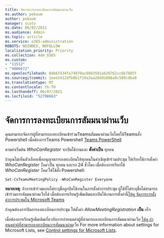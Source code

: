 ```yaml
---
title: จัดการการลงทะเบียนการสัมมนาผ่านเว็บ
ms.author: pebaum
author: pebaum
manager: scotv
ms.date: 06/02/2021
ms.audience: Admin
ms.topic: article
ms.service: o365-administration
ROBOTS: NOINDEX, NOFOLLOW
localization_priority: Priority
ms.collection: Adm_O365
ms.custom:
- "11512"
- "9006672"
ms.openlocfilehash: 0db6f434fa74970ac6083501ab26762cc6b7885f
ms.sourcegitcommit: 1eee2412dfb8b1f10a3aa28dd1086a0c589cdba0
ms.translationtype: MT
ms.contentlocale: th-TH
ms.lasthandoff: 06/07/2021
ms.locfileid: "52798663"
---
```

# <a name="manage-webinar-registration"></a>จัดการการลงทะเบียนการสัมมนาผ่านเว็บ

คุณสามารถจัดการผู้ที่สามารถลงทะเบียนเข้าร่วมTeamsสัมมนาผ่านเว็บโดยใช้Teamsสั่ง Powershell เมื่อต้องการTeams Powershell [Teams PowerShell](/microsoftteams/teams-powershell-install) 

ตามค่าเริ่มต้น *WhoCanRegister* จะเปิดใช้งานและ **ตั้งค่าเป็น** ทุกคน 

ถ้าคุณไม่เห็นตัวเลือกเพื่ออนุญาตการลงทะเบียนให้ทุกคนในคําเชิญเข้าร่วมประชุม ให้เรียกใช้การตั้งค่า *WhoCanRegister ใหม่* เป็น ทุกคน และรอ 24 ชั่วโมง เมื่อต้องการเรียกใช้ *WhoCanRegister ใหม่* ให้ใช้สั่ง Powershell:

`Set-CsTeamsMeetingPolicy -WhoCanRegister Everyone`

**หมายเหตุ**: ถ้าการเข้าร่วมแบบไม่ระบุชื่อถูกปิดใช้งานในการตั้งค่าการประชุม ผู้ใช้ที่ไม่ระบุชื่อไม่สามารถเข้าร่วมการสัมมนาผ่านเว็บได้ เมื่อต้องการเรียนรู้เพิ่มเติมและเปิดใช้งานการตั้งค่านี้[ให้ดู จัดการการตั้งค่าการประชุมใน Microsoft Teams](/microsoftteams/meeting-settings-in-teams)

ถ้าคุณต้องการปิดการลงทะเบียนการประชุม ให้ตั้งค่า *AllowMeetingRegistration* **เป็น** เท็จ

เมื่อต้องการเรียนรู้เพิ่มเติมเกี่ยวกับการกําหนดค่าผู้ที่สามารถลงทะเบียนการสัมมนาผ่านเว็บ [ให้ดู กําหนดค่าผู้ที่สามารถลงทะเบียนการสัมมนาผ่าน](/microsoftteams/set-up-webinars?source=docs#configure-who-can-register-for-webinars)เว็บ For more information about settings for Microsoft Lists, see [Control settings for Microsoft Lists](/sharepoint/control-lists).
